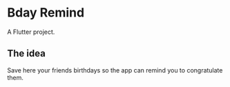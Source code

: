 # Bday Remind

A  Flutter project.

## The idea

Save here your friends birthdays so the app can remind you to congratulate them.
